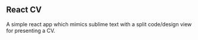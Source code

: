 ## React CV
A simple react app which mimics sublime text with a split code/design view for presenting a CV.
